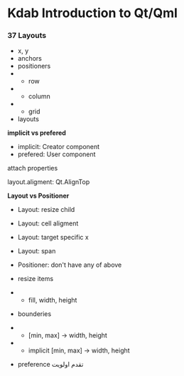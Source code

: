 # Kdab Introduction to Qt/Qml
### 37 Layouts
- x, y
- anchors
- positioners 
- - row
- - column
- - grid
- layouts

**implicit vs prefered**
- implicit: Creator component
- prefered: User component

attach properties

layout.aligment: Qt.AlignTop

**Layout vs Positioner**
- Layout: resize child
- Layout: cell aligment
- Layout: target specific x
- Layout: span
- Positioner: don't have any of above


- resize items
- - fill, width, height
- bounderies 
- - [min, max] -> width, height
- - implicit [min, max] -> width, height
- preference تقدم اولویت
